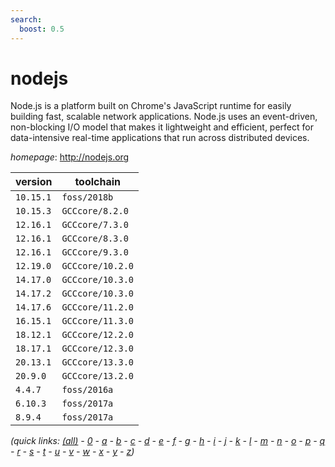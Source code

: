 ```yaml
---
search:
  boost: 0.5
---
```

# nodejs

Node.js is a platform built on Chrome's JavaScript runtime  for easily building fast, scalable network applications. Node.js uses an  event-driven, non-blocking I/O model that makes it lightweight and efficient,  perfect for data-intensive real-time applications that run across distributed devices.

*homepage*: <http://nodejs.org>

version | toolchain
--------|----------
``10.15.1`` | ``foss/2018b``
``10.15.3`` | ``GCCcore/8.2.0``
``12.16.1`` | ``GCCcore/7.3.0``
``12.16.1`` | ``GCCcore/8.3.0``
``12.16.1`` | ``GCCcore/9.3.0``
``12.19.0`` | ``GCCcore/10.2.0``
``14.17.0`` | ``GCCcore/10.3.0``
``14.17.2`` | ``GCCcore/10.3.0``
``14.17.6`` | ``GCCcore/11.2.0``
``16.15.1`` | ``GCCcore/11.3.0``
``18.12.1`` | ``GCCcore/12.2.0``
``18.17.1`` | ``GCCcore/12.3.0``
``20.13.1`` | ``GCCcore/13.3.0``
``20.9.0`` | ``GCCcore/13.2.0``
``4.4.7`` | ``foss/2016a``
``6.10.3`` | ``foss/2017a``
``8.9.4`` | ``foss/2017a``


*(quick links: [(all)](../index.md) - [0](../0/index.md) - [a](../a/index.md) - [b](../b/index.md) - [c](../c/index.md) - [d](../d/index.md) - [e](../e/index.md) - [f](../f/index.md) - [g](../g/index.md) - [h](../h/index.md) - [i](../i/index.md) - [j](../j/index.md) - [k](../k/index.md) - [l](../l/index.md) - [m](../m/index.md) - [n](../n/index.md) - [o](../o/index.md) - [p](../p/index.md) - [q](../q/index.md) - [r](../r/index.md) - [s](../s/index.md) - [t](../t/index.md) - [u](../u/index.md) - [v](../v/index.md) - [w](../w/index.md) - [x](../x/index.md) - [y](../y/index.md) - [z](../z/index.md))*

